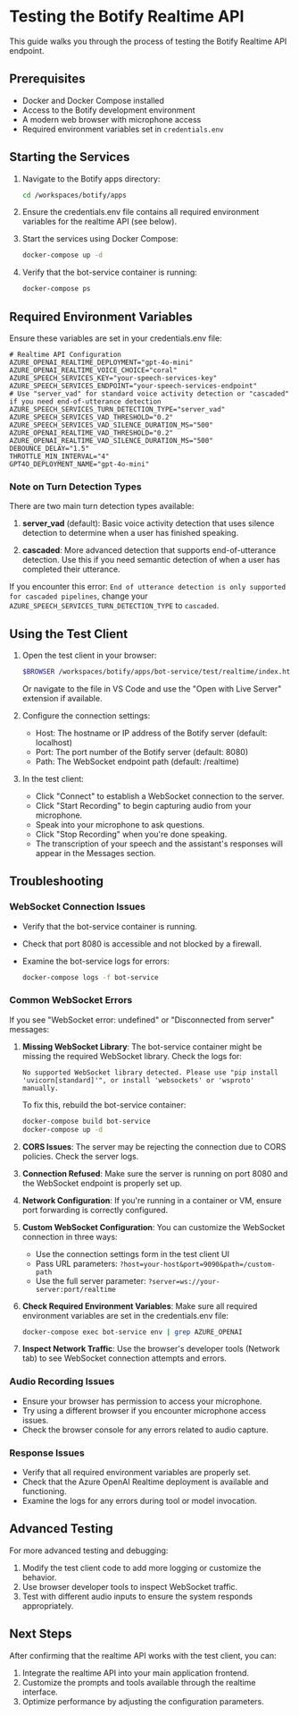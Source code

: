 # Testing the Botify Realtime API

This guide walks you through the process of testing the Botify Realtime API endpoint.

## Prerequisites

- Docker and Docker Compose installed
- Access to the Botify development environment
- A modern web browser with microphone access
- Required environment variables set in `credentials.env`

## Starting the Services

1. Navigate to the Botify apps directory:

   ```bash
   cd /workspaces/botify/apps
   ```

2. Ensure the credentials.env file contains all required environment variables for the realtime API (see below).

3. Start the services using Docker Compose:

   ```bash
   docker-compose up -d
   ```

4. Verify that the bot-service container is running:

   ```bash
   docker-compose ps
   ```

## Required Environment Variables

Ensure these variables are set in your credentials.env file:

```
# Realtime API Configuration
AZURE_OPENAI_REALTIME_DEPLOYMENT="gpt-4o-mini"
AZURE_OPENAI_REALTIME_VOICE_CHOICE="coral"
AZURE_SPEECH_SERVICES_KEY="your-speech-services-key"
AZURE_SPEECH_SERVICES_ENDPOINT="your-speech-services-endpoint"
# Use "server_vad" for standard voice activity detection or "cascaded" if you need end-of-utterance detection
AZURE_SPEECH_SERVICES_TURN_DETECTION_TYPE="server_vad"
AZURE_SPEECH_SERVICES_VAD_THRESHOLD="0.2"
AZURE_SPEECH_SERVICES_VAD_SILENCE_DURATION_MS="500"
AZURE_OPENAI_REALTIME_VAD_THRESHOLD="0.2"
AZURE_OPENAI_REALTIME_VAD_SILENCE_DURATION_MS="500"
DEBOUNCE_DELAY="1.5"
THROTTLE_MIN_INTERVAL="4"
GPT4O_DEPLOYMENT_NAME="gpt-4o-mini"
```

### Note on Turn Detection Types

There are two main turn detection types available:

1. **server_vad** (default): Basic voice activity detection that uses silence detection to determine when a user has finished speaking.

2. **cascaded**: More advanced detection that supports end-of-utterance detection. Use this if you need semantic detection of when a user has completed their utterance.

If you encounter this error: `End of utterance detection is only supported for cascaded pipelines`, change your `AZURE_SPEECH_SERVICES_TURN_DETECTION_TYPE` to `cascaded`.

## Using the Test Client

1. Open the test client in your browser:

   ```bash
   $BROWSER /workspaces/botify/apps/bot-service/test/realtime/index.html
   ```

   Or navigate to the file in VS Code and use the "Open with Live Server" extension if available.

2. Configure the connection settings:
   - Host: The hostname or IP address of the Botify server (default: localhost)
   - Port: The port number of the Botify server (default: 8080)
   - Path: The WebSocket endpoint path (default: /realtime)

3. In the test client:
   - Click "Connect" to establish a WebSocket connection to the server.
   - Click "Start Recording" to begin capturing audio from your microphone.
   - Speak into your microphone to ask questions.
   - Click "Stop Recording" when you're done speaking.
   - The transcription of your speech and the assistant's responses will appear in the Messages section.

## Troubleshooting

### WebSocket Connection Issues

- Verify that the bot-service container is running.
- Check that port 8080 is accessible and not blocked by a firewall.
- Examine the bot-service logs for errors:

  ```bash
  docker-compose logs -f bot-service
  ```

### Common WebSocket Errors

If you see "WebSocket error: undefined" or "Disconnected from server" messages:

1. **Missing WebSocket Library**: The bot-service container might be missing the required WebSocket library. Check the logs for:

   ```
   No supported WebSocket library detected. Please use "pip install 'uvicorn[standard]'", or install 'websockets' or 'wsproto' manually.
   ```

   To fix this, rebuild the bot-service container:

   ```bash
   docker-compose build bot-service
   docker-compose up -d
   ```

2. **CORS Issues**: The server may be rejecting the connection due to CORS policies. Check the server logs.

3. **Connection Refused**: Make sure the server is running on port 8080 and the WebSocket endpoint is properly set up.

3. **Network Configuration**: If you're running in a container or VM, ensure port forwarding is correctly configured.

4. **Custom WebSocket Configuration**: You can customize the WebSocket connection in three ways:
   - Use the connection settings form in the test client UI
   - Pass URL parameters: `?host=your-host&port=9090&path=/custom-path`
   - Use the full server parameter: `?server=ws://your-server:port/realtime`

5. **Check Required Environment Variables**: Make sure all required environment variables are set in the credentials.env file:

   ```bash
   docker-compose exec bot-service env | grep AZURE_OPENAI
   ```

6. **Inspect Network Traffic**: Use the browser's developer tools (Network tab) to see WebSocket connection attempts and errors.

### Audio Recording Issues

- Ensure your browser has permission to access your microphone.
- Try using a different browser if you encounter microphone access issues.
- Check the browser console for any errors related to audio capture.

### Response Issues

- Verify that all required environment variables are properly set.
- Check that the Azure OpenAI Realtime deployment is available and functioning.
- Examine the logs for any errors during tool or model invocation.

## Advanced Testing

For more advanced testing and debugging:

1. Modify the test client code to add more logging or customize the behavior.
2. Use browser developer tools to inspect WebSocket traffic.
3. Test with different audio inputs to ensure the system responds appropriately.

## Next Steps

After confirming that the realtime API works with the test client, you can:

1. Integrate the realtime API into your main application frontend.
2. Customize the prompts and tools available through the realtime interface.
3. Optimize performance by adjusting the configuration parameters.
